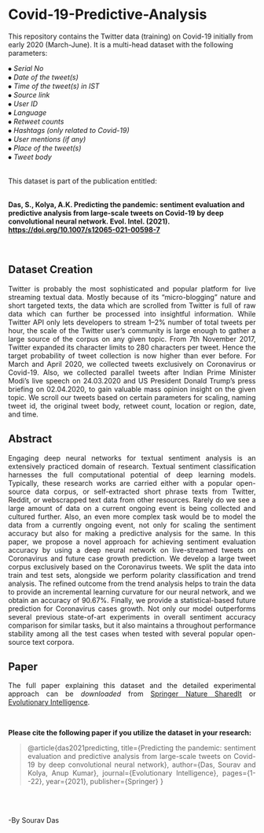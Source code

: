 # Covid-19-Predictive-Analysis

This repository contains the Twitter data (training) on Covid-19 initially from early 2020 (March-June). It is a multi-head dataset with the following parameters:

   ⦁ *Serial No* <br>
   ⦁ *Date of the tweet(s)* <br>
   ⦁ *Time of the tweet(s) in IST* <br>
   ⦁ *Source link* <br>
   ⦁ *User ID* <br>
   ⦁ *Language* <br>
   ⦁ *Retweet counts* <br>
   ⦁ *Hashtags (only related to Covid-19)* <br>
   ⦁ *User mentions (if any)* <br>
   ⦁ *Place of the tweet(s)* <br>
   ⦁ *Tweet body* <br>

<br>        
This dataset is part of the publication entitled: 
<br><br>

**Das, S., Kolya, A.K. Predicting the pandemic: sentiment evaluation and predictive analysis from large-scale tweets on Covid-19 by deep convolutional neural network. Evol. Intel. (2021). https://doi.org/10.1007/s12065-021-00598-7**

<br>

## Dataset Creation

<div align="justify">
Twitter is probably the most sophisticated and popular platform for live streaming textual data. Mostly because of its “micro-blogging” nature and short targeted texts, the data which are scrolled from Twitter is full of raw data which can further be processed into insightful information. While Twitter API only lets developers to stream 1–2% number of total tweets per hour, the scale of the Twitter user’s community is large enough to gather a large source of the corpus on any given topic. From 7th November 2017, Twitter expanded its character limits to 280 characters per tweet. Hence the target probability of tweet collection is now higher than ever before. For March and April 2020, we collected tweets exclusively on Coronavirus or Covid-19. Also, we collected parallel tweets after Indian Prime Minister Modi’s live speech on 24.03.2020 and US President Donald Trump’s press briefing on 02.04.2020, to gain valuable mass opinion insight on the given topic. We scroll our tweets based on certain parameters for scaling, naming tweet id, the original tweet body, retweet count, location or region, date, and time.
 
<br>

## Abstract

<div align="justify">
Engaging deep neural networks for textual sentiment analysis is an extensively practiced domain of research. Textual sentiment classification harnesses the full computational potential of deep learning models. Typically, these research works are
carried either with a popular open-source data corpus, or self-extracted short phrase texts from Twitter, Reddit, or webscrapped
text data from other resources. Rarely do we see a large amount of data on a current ongoing event is being collected
and cultured further. Also, an even more complex task would be to model the data from a currently ongoing event, not only
for scaling the sentiment accuracy but also for making a predictive analysis for the same. In this paper, we propose a novel
approach for achieving sentiment evaluation accuracy by using a deep neural network on live-streamed tweets on Coronavirus
and future case growth prediction. We develop a large tweet corpus exclusively based on the Coronavirus tweets. We
split the data into train and test sets, alongside we perform polarity classification and trend analysis. The refined outcome
from the trend analysis helps to train the data to provide an incremental learning curvature for our neural network, and we
obtain an accuracy of 90.67%. Finally, we provide a statistical-based future prediction for Coronavirus cases growth. Not
only our model outperforms several previous state-of-art experiments in overall sentiment accuracy comparison for similar
tasks, but it also maintains a throughout performance stability among all the test cases when tested with several popular
open-source text corpora.
          
          
## Paper

The full paper explaining this dataset and the detailed experimental approach can be *downloaded* from [Springer Nature SharedIt](https://rdcu.be/chI8I) or [Evolutionary Intelligence](https://link.springer.com/content/pdf/10.1007/s12065-021-00598-7.pdf).

<br>

**Please cite the following paper if you utilize the dataset in your research:**

> @article{das2021predicting,
  title={Predicting the pandemic: sentiment evaluation and predictive analysis from large-scale tweets on Covid-19 by deep convolutional neural network},
  author={Das, Sourav and Kolya, Anup Kumar},
  journal={Evolutionary Intelligence},
  pages={1--22},
  year={2021},
  publisher={Springer}
}

<br><br>

-By Sourav Das

